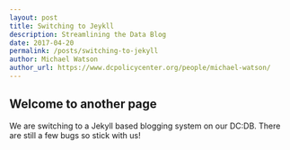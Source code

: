 ```yaml
---
layout: post
title: Switching to Jeykll
description: Streamlining the Data Blog
date: 2017-04-20
permalink: /posts/switching-to-jekyll
author: Michael Watson
author_url: https://www.dcpolicycenter.org/people/michael-watson/
---
```


## Welcome to another page

We are switching to a Jekyll based blogging system on our DC:DB.
There are still a few bugs so stick with us!
